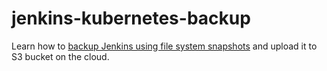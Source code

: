 # jenkins-kubernetes-backup

Learn how to [backup Jenkins using file system snapshots](https://www.rokpoto.com/backup-jenkins-file-system-snapshots/) and upload it to S3 bucket on the cloud.

